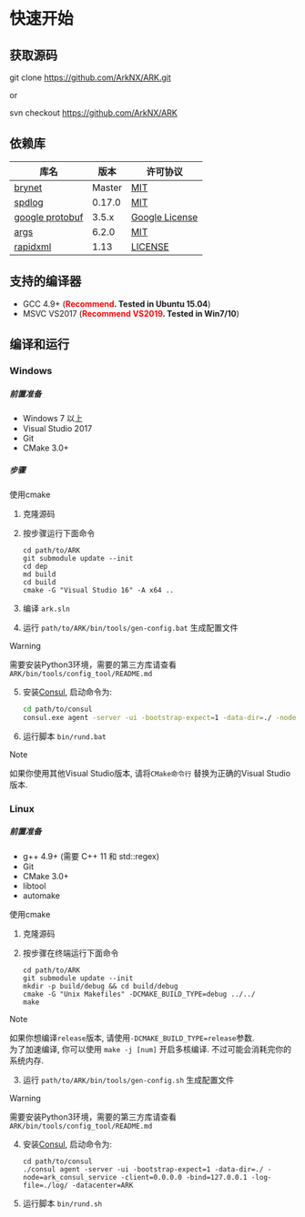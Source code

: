 # 快速开始

## 获取源码

git clone https://github.com/ArkNX/ARK.git

or

svn checkout https://github.com/ArkNX/ARK

## 依赖库
| 库名                                                  | 版本   | 许可协议                                                                          |
| ----------------------------------------------------- | ------ | --------------------------------------------------------------------------------- |
| [brynet](https://github.com/IronsDu/brynet)           | Master | [MIT](https://github.com/IronsDu/brynet/blob/master/LICENSE)                      |
| [spdlog](https://github.com/gabime/spdlog)            | 0.17.0 | [MIT](https://github.com/gabime/spdlog/blob/v1.x/LICENSE)                         |
| [google protobuf](https://github.com/google/protobuf) | 3.5.x  | [Google License](https://github.com/protocolbuffers/protobuf/blob/master/LICENSE) |
| [args](https://github.com/Taywee/args)                | 6.2.0  | [MIT](https://github.com/Taywee/args/blob/master/LICENSE)                         |
| [rapidxml](http://rapidxml.sourceforge.net)           | 1.13   | [LICENSE](http://rapidxml.sourceforge.net/license.txt)                            |

## 支持的编译器

- GCC 4.9+ (**<font color=red>Recommend</font>. Tested in Ubuntu 15.04**)
- MSVC VS2017 (**<font color=red>Recommend VS2019</font>. Tested in Win7/10**)

## 编译和运行

### Windows

##### 前置准备

- Windows 7 以上
- Visual Studio 2017
- Git
- CMake 3.0+

##### 步骤

使用cmake

1. 克隆源码
2. 按步骤运行下面命令

    ```batch
    cd path/to/ARK
    git submodule update --init
    cd dep
    md build
    cd build
    cmake -G "Visual Studio 16" -A x64 ..
    ```
    
3. 编译 `ark.sln`
4. 运行 `path/to/ARK/bin/tools/gen-config.bat` 生成配置文件
> [!WARNING]
> 需要安装Python3环境，需要的第三方库请查看`ARK/bin/tools/config_tool/README.md`

5. 安装[Consul](https://consul.io), 启动命令为:
  
   ```bash
   cd path/to/consul
   consul.exe agent -server -ui -bootstrap-expect=1 -data-dir=./ -node=ark_consul_service -client=0.0.0.0 -bind=127.0.0.1 -log-file=./log/ -datacenter=ARK
   ```

6. 运行脚本 `bin/rund.bat`

> [!NOTE]
> 如果你使用其他Visual Studio版本, 请将`CMake命令行` 替换为正确的Visual Studio版本.</br>

### Linux

##### 前置准备

- g++ 4.9+ (需要 C++ 11 和 std::regex)
- Git
- CMake 3.0+
- libtool
- automake

使用cmake

1. 克隆源码
2. 按步骤在终端运行下面命令

    ```shell
    cd path/to/ARK
    git submodule update --init
    mkdir -p build/debug && cd build/debug
    cmake -G "Unix Makefiles" -DCMAKE_BUILD_TYPE=debug ../../
    make
    ```

> [!NOTE]
> 如果你想编译`release`版本, 请使用`-DCMAKE_BUILD_TYPE=release`参数.</br>
为了加速编译, 你可以使用 `make -j [num]` 开启多核编译. 不过可能会消耗完你的系统内存.

3. 运行 `path/to/ARK/bin/tools/gen-config.sh` 生成配置文件

> [!WARNING]
> 需要安装Python3环境，需要的第三方库请查看`ARK/bin/tools/config_tool/README.md`

4. 安装[Consul](https://consul.io), 启动命令为:
  
   ```shell
   cd path/to/consul
   ./consul agent -server -ui -bootstrap-expect=1 -data-dir=./ -node=ark_consul_service -client=0.0.0.0 -bind=127.0.0.1 -log-file=./log/ -datacenter=ARK
   ```

5. 运行脚本 `bin/rund.sh`